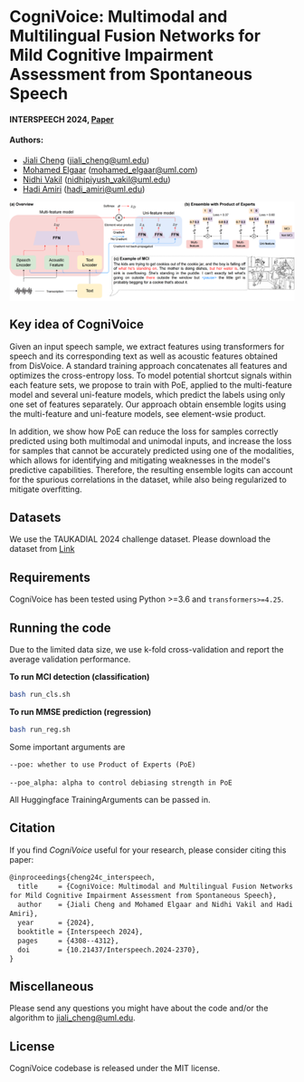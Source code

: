 
# CogniVoice: Multimodal and Multilingual Fusion Networks for Mild Cognitive Impairment Assessment from Spontaneous Speech

#### INTERSPEECH 2024, [Paper]()

#### Authors: 
- [Jiali Cheng]() (jiali_cheng@uml.edu)
- [Mohamed Elgaar](https://mohdelgaar.github.io/) (mohamed_elgaar@uml.com)
- [Nidhi Vakil]() (nidhipiyush_vakil@uml.edu)
- [Hadi Amiri](https://www.cs.uml.edu/~hadi/index.html) (hadi_amiri@uml.edu)




<p align="center">
    <img src="images/fig1.png" width="1000" align="center">
</p>


## Key idea of CogniVoice

Given an input speech sample, we extract features using transformers for speech and its corresponding text as well as acoustic features obtained from DisVoice. A standard training approach concatenates all features and optimizes the cross-entropy loss. To model potential shortcut signals within each feature sets, we propose to train with PoE, applied to the multi-feature model and several uni-feature models, which predict the labels using only one set of features separately. Our approach obtain ensemble logits using the multi-feature and uni-feature models, see element-wsie product. 

In addition, we show how PoE can reduce the loss for samples correctly predicted using both multimodal and unimodal inputs, and increase the loss for samples that cannot be accurately predicted using one of the modalities, which allows for identifying and mitigating weaknesses in the model's predictive capabilities. Therefore, the resulting ensemble logits can account for the spurious correlations in the dataset, while also being regularized to mitigate overfitting. 


## Datasets

We use the TAUKADIAL 2024 challenge dataset. Please download the dataset from [Link](https://taukadial-luzs-69e3bf4b9878b99a6f03aea43776344580b77b9fe54725f4.gitlab.io/)



## Requirements

CogniVoice has been tested using Python >=3.6 and `transformers>=4.25`.


## Running the code

Due to the limited data size, we use k-fold cross-validation and report the average validation performance.

**To run MCI detection (classification)**

```bash
bash run_cls.sh
```

**To run MMSE prediction (regression)**

```bash
bash run_reg.sh
```

Some important arguments are
```
--poe: whether to use Product of Experts (PoE)

--poe_alpha: alpha to control debiasing strength in PoE
```

All Huggingface TrainingArguments can be passed in.


## Citation

If you find *CogniVoice* useful for your research, please consider citing this paper:

```
@inproceedings{cheng24c_interspeech,
  title     = {CogniVoice: Multimodal and Multilingual Fusion Networks for Mild Cognitive Impairment Assessment from Spontaneous Speech},
  author    = {Jiali Cheng and Mohamed Elgaar and Nidhi Vakil and Hadi Amiri},
  year      = {2024},
  booktitle = {Interspeech 2024},
  pages     = {4308--4312},
  doi       = {10.21437/Interspeech.2024-2370},
}
```


## Miscellaneous

Please send any questions you might have about the code and/or the algorithm to <jiali_cheng@uml.edu>. 



## License

CogniVoice codebase is released under the MIT license.
